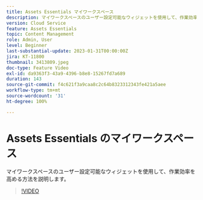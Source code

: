 ```yaml
---
title: Assets Essentials マイワークスペース
description: マイワークスペースのユーザー設定可能なウィジェットを使用して、作業効率を高める方法を学びます。
version: Cloud Service
feature: Assets Essentials
topic: Content Management
role: Admin, User
level: Beginner
last-substantial-update: 2023-01-31T00:00:00Z
jira: KT-11800
thumbnail: 3413809.jpeg
doc-type: Feature Video
exl-id: da9363f3-43a9-4396-b8e8-15267fd7a689
duration: 143
source-git-commit: f4c621f3a9caa8c2c64b8323312343fe421a5aee
workflow-type: tm+mt
source-wordcount: '31'
ht-degree: 100%

---
```


# Assets Essentials のマイワークスペース

マイワークスペースのユーザー設定可能なウィジェットを使用して、作業効率を高める方法を説明します。

>[!VIDEO](https://video.tv.adobe.com/v/3413809?quality=12&learn=on)
